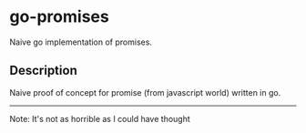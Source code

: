 # go-promises
Naive go implementation of promises.

## Description

Naive proof of concept for promise (from javascript world) written in go.

------

Note: It's not as horrible as I could have thought
